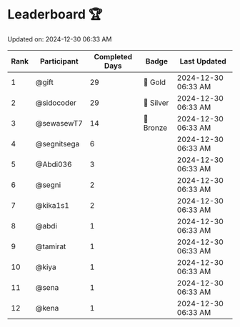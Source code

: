 # Leaderboard 🏆

Updated on: 2024-12-30 06:33 AM

| Rank | Participant       | Completed Days | Badge      | Last Updated         |
|------|-------------------|----------------|------------|----------------------|
| 1    | @gift             | 29             | 🏅 Gold     | 2024-12-30 06:33 AM |
| 2    | @sidocoder        | 29             | 🥈 Silver   | 2024-12-30 06:33 AM |
| 3    | @sewasewT7        | 14             | 🥉 Bronze   | 2024-12-30 06:33 AM |
| 4    | @segnitsega       | 6              |            | 2024-12-30 06:33 AM |
| 5    | @Abdi036          | 3              |            | 2024-12-30 06:33 AM |
| 6    | @segni            | 2              |            | 2024-12-30 06:33 AM |
| 7    | @kika1s1          | 2              |            | 2024-12-30 06:33 AM |
| 8    | @abdi             | 1              |            | 2024-12-30 06:33 AM |
| 9    | @tamirat          | 1              |            | 2024-12-30 06:33 AM |
| 10   | @kiya             | 1              |            | 2024-12-30 06:33 AM |
| 11   | @sena             | 1              |            | 2024-12-30 06:33 AM |
| 12   | @kena             | 1              |            | 2024-12-30 06:33 AM |
